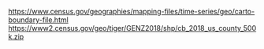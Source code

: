 https://www.census.gov/geographies/mapping-files/time-series/geo/carto-boundary-file.html
https://www2.census.gov/geo/tiger/GENZ2018/shp/cb_2018_us_county_500k.zip

